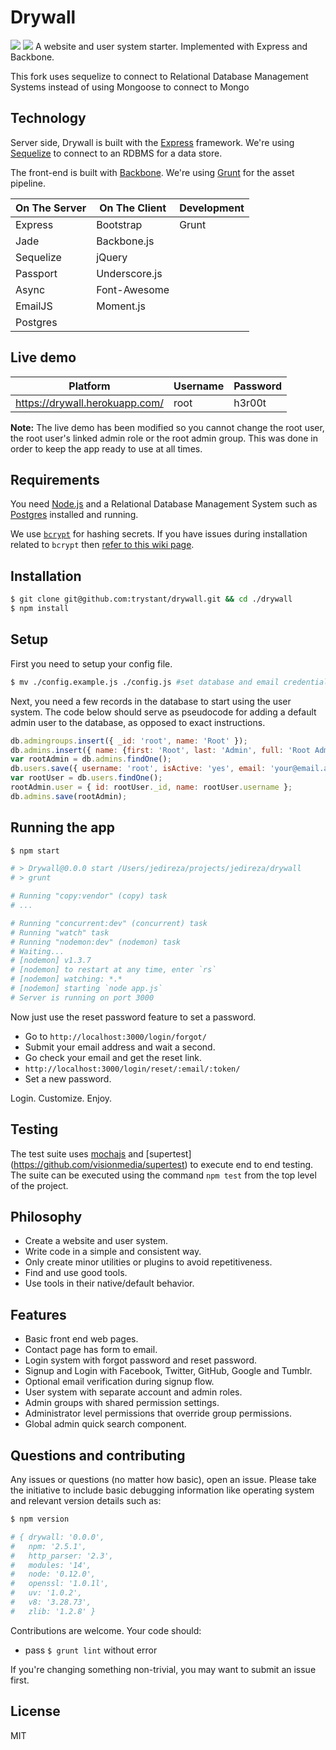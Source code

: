 # Drywall

<a href="https://codeclimate.com/github/trystant/drywall"><img src="https://codeclimate.com/github/trystant/drywall/badges/gpa.svg" /></a>
<a href="https://codeclimate.com/github/trystant/drywall/coverage"><img src="https://codeclimate.com/github/trystant/drywall/badges/coverage.svg" /></a>
A website and user system starter. Implemented with Express and Backbone.

This fork uses sequelize to connect to Relational Database Management Systems instead of using Mongoose to connect to Mongo

## Technology

Server side, Drywall is built with the [Express](http://expressjs.com/)
framework. We're using [Sequelize](http://sequelizejs.com) to connect to
an RDBMS for a data store.

The front-end is built with [Backbone](http://backbonejs.org/).
We're using [Grunt](http://gruntjs.com/) for the asset pipeline.

| On The Server | On The Client  | Development |
| ------------- | -------------- | ----------- |
| Express       | Bootstrap      | Grunt       |
| Jade          | Backbone.js    |             |
| Sequelize     | jQuery         |             |
| Passport      | Underscore.js  |             |
| Async         | Font-Awesome   |             |
| EmailJS       | Moment.js      |             |
| Postgres      |								 |             |

## Live demo

| Platform                       | Username | Password |
| ------------------------------ | -------- | -------- |
| https://drywall.herokuapp.com/ | root     | h3r00t   |

__Note:__ The live demo has been modified so you cannot change the root user,
the root user's linked admin role or the root admin group. This was done in
order to keep the app ready to use at all times.


## Requirements

You need [Node.js](http://nodejs.org/download/) and a Relational Database
Management System such as [Postgres](http://www.postgresql.org/download)
installed and running.

We use [`bcrypt`](https://github.com/ncb000gt/node.bcrypt.js) for hashing
secrets. If you have issues during installation related to `bcrypt` then [refer
to this wiki
page](https://github.com/jedireza/drywall/wiki/bcrypt-Installation-Trouble).


## Installation

```bash
$ git clone git@github.com:trystant/drywall.git && cd ./drywall
$ npm install
```


## Setup

First you need to setup your config file.

```bash
$ mv ./config.example.js ./config.js #set database and email credentials
```

Next, you need a few records in the database to start using the user system.
The code below should serve as pseudocode for adding a default admin user
to the database, as opposed to exact instructions.


```js
db.admingroups.insert({ _id: 'root', name: 'Root' });
db.admins.insert({ name: {first: 'Root', last: 'Admin', full: 'Root Admin'}, groups: ['root'] });
var rootAdmin = db.admins.findOne();
db.users.save({ username: 'root', isActive: 'yes', email: 'your@email.addy', roles: {admin: rootAdmin._id} });
var rootUser = db.users.findOne();
rootAdmin.user = { id: rootUser._id, name: rootUser.username };
db.admins.save(rootAdmin);
```


## Running the app

```bash
$ npm start

# > Drywall@0.0.0 start /Users/jedireza/projects/jedireza/drywall
# > grunt

# Running "copy:vendor" (copy) task
# ...

# Running "concurrent:dev" (concurrent) task
# Running "watch" task
# Running "nodemon:dev" (nodemon) task
# Waiting...
# [nodemon] v1.3.7
# [nodemon] to restart at any time, enter `rs`
# [nodemon] watching: *.*
# [nodemon] starting `node app.js`
# Server is running on port 3000
```

Now just use the reset password feature to set a password.

 - Go to `http://localhost:3000/login/forgot/`
 - Submit your email address and wait a second.
 - Go check your email and get the reset link.
 - `http://localhost:3000/login/reset/:email/:token/`
 - Set a new password.

Login. Customize. Enjoy.


## Testing

The test suite uses [mochajs](https://mochajs.org) and [supertest]
(https://github.com/visionmedia/supertest) to execute end to end
testing. The suite can be executed using the command `npm test`
from the top level of the project.

## Philosophy

 - Create a website and user system.
 - Write code in a simple and consistent way.
 - Only create minor utilities or plugins to avoid repetitiveness.
 - Find and use good tools.
 - Use tools in their native/default behavior.


## Features

 - Basic front end web pages.
 - Contact page has form to email.
 - Login system with forgot password and reset password.
 - Signup and Login with Facebook, Twitter, GitHub, Google and Tumblr.
 - Optional email verification during signup flow.
 - User system with separate account and admin roles.
 - Admin groups with shared permission settings.
 - Administrator level permissions that override group permissions.
 - Global admin quick search component.


## Questions and contributing

Any issues or questions (no matter how basic), open an issue. Please take the
initiative to include basic debugging information like operating system
and relevant version details such as:

```bash
$ npm version

# { drywall: '0.0.0',
#   npm: '2.5.1',
#   http_parser: '2.3',
#   modules: '14',
#   node: '0.12.0',
#   openssl: '1.0.1l',
#   uv: '1.0.2',
#   v8: '3.28.73',
#   zlib: '1.2.8' }
```

Contributions are welcome. Your code should:

 - pass `$ grunt lint` without error

If you're changing something non-trivial, you may want to submit an issue
first.


## License

MIT
